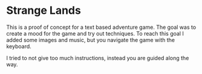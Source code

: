 # Strange Lands

This is a proof of concept for a text based adventure game.
The goal was to create a mood for the game and try out techniques.
To reach this goal I added some images and music, but you navigate the game
with the keyboard.

I tried to not give too much instructions, instead you are guided along the way.
